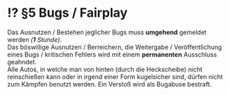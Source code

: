 # ⁉ §5 Bugs / Fairplay

Das Ausnutzen / Bestehen jeglicher Bugs muss **umgehend** gemeldet werden _(**1** Stunde)_.\
Das böswillige Ausnutzen / Berreichern, die Weitergabe / Veröffentlichung eines Bugs / kritischen Fehlers wird mit einem **permanenten** Ausschluss geahndet.\
Alle Autos, in welche man von hinten (durch die Heckscheibe) nicht reinschießen kann oder in irgend einer Form kugelsicher sind, dürfen nicht zum Kämpfen benutzt werden. Ein Verstoß wird als Bugabuse bestraft.
